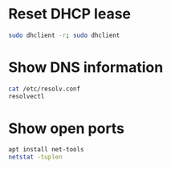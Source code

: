 
# Reset DHCP lease

```bash
sudo dhclient -r; sudo dhclient
```

# Show DNS information

```bash
cat /etc/resolv.conf
resolvectl
```

# Show open ports

```bash
apt install net-tools
netstat -tuplen
```

